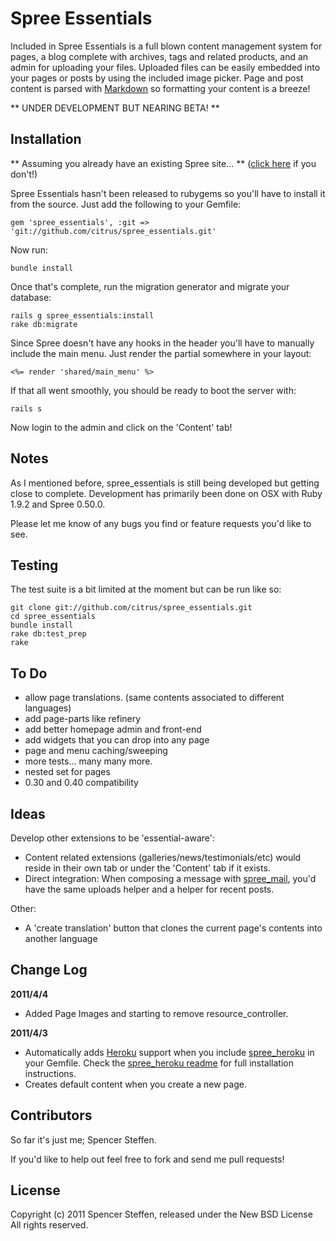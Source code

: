 Spree Essentials
================

Included in Spree Essentials is a full blown content management system for pages, a blog complete with archives, tags and related products, and an admin for uploading your files. Uploaded files can be easily embedded into your pages or posts by using the included image picker. Page and post content is parsed with [Markdown](http://daringfireball.net/projects/markdown/) so formatting your content is a breeze!

** UNDER DEVELOPMENT BUT NEARING BETA! **



Installation
------------

** Assuming you already have an existing Spree site... ** ([click here](http://spreecommerce.com/documentation/getting_started.html) if you don't!)

Spree Essentials hasn't been released to rubygems so you'll have to install it from the source. Just add the following to your Gemfile:

    gem 'spree_essentials', :git => 'git://github.com/citrus/spree_essentials.git'
    
    
Now run:
    
    bundle install


Once that's complete, run the migration generator and migrate your database:

    rails g spree_essentials:install
    rake db:migrate


Since Spree doesn't have any hooks in the header you'll have to manually include the main menu. Just render the partial somewhere in your layout:

    <%= render 'shared/main_menu' %>
    

If that all went smoothly, you should be ready to boot the server with:

    rails s


Now login to the admin and click on the 'Content' tab!



Notes
-----

As I mentioned before, spree_essentials is still being developed but getting close to complete. Development has primarily been done on OSX with Ruby 1.9.2 and Spree 0.50.0.

Please let me know of any bugs you find or feature requests you'd like to see. 



Testing
-------

The test suite is a bit limited at the moment but can be run like so:

    git clone git://github.com/citrus/spree_essentials.git
    cd spree_essentials
    bundle install
    rake db:test_prep
    rake
    


To Do
-----

* allow page translations. (same contents associated to different languages)
* add page-parts like refinery
* add better homepage admin and front-end
* add widgets that you can drop into any page
* page and menu caching/sweeping
* more tests... many many more.
* nested set for pages
* 0.30 and 0.40 compatibility



Ideas
-----

Develop other extensions to be 'essential-aware':

* Content related extensions (galleries/news/testimonials/etc) would reside in their own tab or under the 'Content' tab if it exists.
* Direct integration: When composing a message with [spree_mail](https://github.com/citrus/spree_mail), you'd have the same uploads helper and a helper for recent posts. 

Other:

* A 'create translation' button that clones the current page's contents into another language



Change Log
----------

**2011/4/4**

* Added Page Images and starting to remove resource_controller.

**2011/4/3**

* Automatically adds [Heroku](http://heroku.com) support when you include [spree_heroku](https://github.com/paxer/spree-heroku) in your Gemfile. Check the [spree_heroku readme](https://github.com/paxer/spree-heroku#readme) for full installation instructions.
* Creates default content when you create a new page.




Contributors
------------

So far it's just me; Spencer Steffen. 

If you'd like to help out feel free to fork and send me pull requests!



License
-------

Copyright (c) 2011 Spencer Steffen, released under the New BSD License All rights reserved.